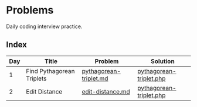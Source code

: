 # Problems
Daily coding interview practice.

## Index

| Day | Title | Problem | Solution |
|--|--|--|--|
|1| Find Pythagorean Triplets | [pythagorean-triplet.md](/problems/pythagorean-triplet.md "pythagorean-triplet.md") | [pythagorean-triplet.php](/solutions/pythagorean-triplet.php "pythagorean-triplet.php") |
|2| Edit Distance | [edit-distance.md](/problems/edit-distance.md.md "edit-distance.md") | [pythagorean-triplet.php](/solutions/edit-distance.php "edit-distance.md.php") |
